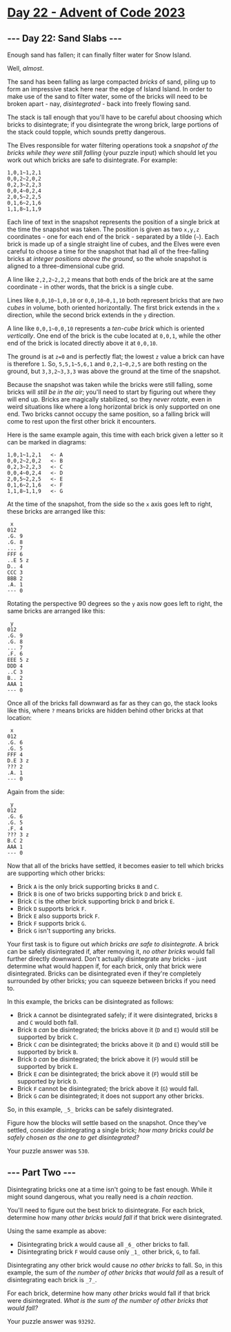 [Day 22 - Advent of Code 2023](https://adventofcode.com/2023/day/22)
================================================================================

\--- Day 22: Sand Slabs ---
---------------------------

Enough sand has fallen; it can finally filter water for Snow Island.

Well, _almost_.

The sand has been falling as large compacted _bricks_ of sand, piling up to form an impressive stack here near the edge of Island Island. In order to make use of the sand to filter water, some of the bricks will need to be broken apart - nay, _disintegrated_ - back into freely flowing sand.

The stack is tall enough that you'll have to be careful about choosing which bricks to disintegrate; if you disintegrate the wrong brick, large portions of the stack could topple, which sounds pretty dangerous.

The Elves responsible for water filtering operations took a _snapshot of the bricks while they were still falling_ (your puzzle input) which should let you work out which bricks are safe to disintegrate. For example:

```
1,0,1~1,2,1
0,0,2~2,0,2
0,2,3~2,2,3
0,0,4~0,2,4
2,0,5~2,2,5
0,1,6~2,1,6
1,1,8~1,1,9
```

Each line of text in the snapshot represents the position of a single brick at the time the snapshot was taken. The position is given as two `x,y,z` coordinates - one for each end of the brick - separated by a tilde (`~`). Each brick is made up of a single straight line of cubes, and the Elves were even careful to choose a time for the snapshot that had all of the free-falling bricks at _integer positions above the ground_, so the whole snapshot is aligned to a three-dimensional cube grid.

A line like `2,2,2~2,2,2` means that both ends of the brick are at the same coordinate - in other words, that the brick is a single cube.

Lines like `0,0,10~1,0,10` or `0,0,10~0,1,10` both represent bricks that are _two cubes_ in volume, both oriented horizontally. The first brick extends in the `x` direction, while the second brick extends in the `y` direction.

A line like `0,0,1~0,0,10` represents a _ten-cube brick_ which is oriented _vertically_. One end of the brick is the cube located at `0,0,1`, while the other end of the brick is located directly above it at `0,0,10`.

The ground is at `z=0` and is perfectly flat; the lowest `z` value a brick can have is therefore `1`. So, `5,5,1~5,6,1` and `0,2,1~0,2,5` are both resting on the ground, but `3,3,2~3,3,3` was above the ground at the time of the snapshot.

Because the snapshot was taken while the bricks were still falling, some bricks will _still be in the air_; you'll need to start by figuring out where they will end up. Bricks are magically stabilized, so they _never rotate_, even in weird situations like where a long horizontal brick is only supported on one end. Two bricks cannot occupy the same position, so a falling brick will come to rest upon the first other brick it encounters.

Here is the same example again, this time with each brick given a letter so it can be marked in diagrams:

```
1,0,1~1,2,1   <- A
0,0,2~2,0,2   <- B
0,2,3~2,2,3   <- C
0,0,4~0,2,4   <- D
2,0,5~2,2,5   <- E
0,1,6~2,1,6   <- F
1,1,8~1,1,9   <- G
```

At the time of the snapshot, from the side so the `x` axis goes left to right, these bricks are arranged like this:

```
 x
012
.G. 9
.G. 8
... 7
FFF 6
..E 5 z
D.. 4
CCC 3
BBB 2
.A. 1
--- 0
```

Rotating the perspective 90 degrees so the `y` axis now goes left to right, the same bricks are arranged like this:

```
 y
012
.G. 9
.G. 8
... 7
.F. 6
EEE 5 z
DDD 4
..C 3
B.. 2
AAA 1
--- 0
```

Once all of the bricks fall downward as far as they can go, the stack looks like this, where `?` means bricks are hidden behind other bricks at that location:

```
 x
012
.G. 6
.G. 5
FFF 4
D.E 3 z
??? 2
.A. 1
--- 0
```

Again from the side:

```
 y
012
.G. 6
.G. 5
.F. 4
??? 3 z
B.C 2
AAA 1
--- 0
```

Now that all of the bricks have settled, it becomes easier to tell which bricks are supporting which other bricks:

-   Brick `A` is the only brick supporting bricks `B` and `C`.
-   Brick `B` is one of two bricks supporting brick `D` and brick `E`.
-   Brick `C` is the other brick supporting brick `D` and brick `E`.
-   Brick `D` supports brick `F`.
-   Brick `E` also supports brick `F`.
-   Brick `F` supports brick `G`.
-   Brick `G` isn't supporting any bricks.

Your first task is to figure out _which bricks are safe to disintegrate_. A brick can be safely disintegrated if, after removing it, _no other bricks_ would fall further directly downward. Don't actually disintegrate any bricks - just determine what would happen if, for each brick, only that brick were disintegrated. Bricks can be disintegrated even if they're completely surrounded by other bricks; you can squeeze between bricks if you need to.

In this example, the bricks can be disintegrated as follows:

-   Brick `A` cannot be disintegrated safely; if it were disintegrated, bricks `B` and `C` would both fall.
-   Brick `B` _can_ be disintegrated; the bricks above it (`D` and `E`) would still be supported by brick `C`.
-   Brick `C` _can_ be disintegrated; the bricks above it (`D` and `E`) would still be supported by brick `B`.
-   Brick `D` _can_ be disintegrated; the brick above it (`F`) would still be supported by brick `E`.
-   Brick `E` _can_ be disintegrated; the brick above it (`F`) would still be supported by brick `D`.
-   Brick `F` cannot be disintegrated; the brick above it (`G`) would fall.
-   Brick `G` _can_ be disintegrated; it does not support any other bricks.

So, in this example, `_5_` bricks can be safely disintegrated.

Figure how the blocks will settle based on the snapshot. Once they've settled, consider disintegrating a single brick; _how many bricks could be safely chosen as the one to get disintegrated?_

Your puzzle answer was `530`.

\--- Part Two ---
-----------------

Disintegrating bricks one at a time isn't going to be fast enough. While it might sound dangerous, what you really need is a _chain reaction_.

You'll need to figure out the best brick to disintegrate. For each brick, determine how many _other bricks would fall_ if that brick were disintegrated.

Using the same example as above:

-   Disintegrating brick `A` would cause all `_6_` other bricks to fall.
-   Disintegrating brick `F` would cause only `_1_` other brick, `G`, to fall.

Disintegrating any other brick would cause _no other bricks_ to fall. So, in this example, the sum of _the number of other bricks that would fall_ as a result of disintegrating each brick is `_7_`.

For each brick, determine how many _other bricks_ would fall if that brick were disintegrated. _What is the sum of the number of other bricks that would fall?_

Your puzzle answer was `93292`.
